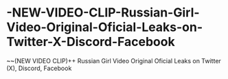 # -NEW-VIDEO-CLIP-Russian-Girl-Video-Original-Oficial-Leaks-on-Twitter-X-Discord-Facebook
~~(NEW VIDEO CLIP)++ Russian Girl Video Original Oficial Leaks on Twitter (X), Discord, Facebook
